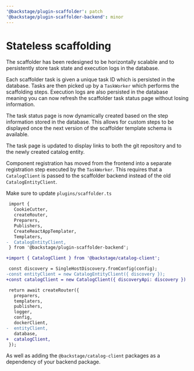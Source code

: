 ```yaml
---
'@backstage/plugin-scaffolder': patch
'@backstage/plugin-scaffolder-backend': minor
---
```


# Stateless scaffolding

The scaffolder has been redesigned to be horizontally scalable and to persistently store task state and execution logs in the database.

Each scaffolder task is given a unique task ID which is persisted in the database.
Tasks are then picked up by a `TaskWorker` which performs the scaffolding steps.
Execution logs are also persisted in the database meaning you can now refresh the scaffolder task status page without losing information.

The task status page is now dynamically created based on the step information stored in the database.
This allows for custom steps to be displayed once the next version of the scaffolder template schema is available.

The task page is updated to display links to both the git repository and to the newly created catalog entity.

Component registration has moved from the frontend into a separate registration step executed by the `TaskWorker`. This requires that a `CatalogClient` is passed to the scaffolder backend instead of the old `CatalogEntityClient`.

Make sure to update `plugins/scaffolder.ts`

```diff
 import {
   CookieCutter,
   createRouter,
   Preparers,
   Publishers,
   CreateReactAppTemplater,
   Templaters,
-  CatalogEntityClient,
 } from '@backstage/plugin-scaffolder-backend';

+import { CatalogClient } from '@backstage/catalog-client';

 const discovery = SingleHostDiscovery.fromConfig(config);
-const entityClient = new CatalogEntityClient({ discovery });
+const catalogClient = new CatalogClient({ discoveryApi: discovery })

 return await createRouter({
   preparers,
   templaters,
   publishers,
   logger,
   config,
   dockerClient,
-  entityClient,
   database,
+  catalogClient,
 });
```

As well as adding the `@backstage/catalog-client` packages as a dependency of your backend package.

